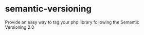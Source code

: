 # semantic-versioning
Provide an easy way to tag your php library following the Semantic Versioning 2.0
